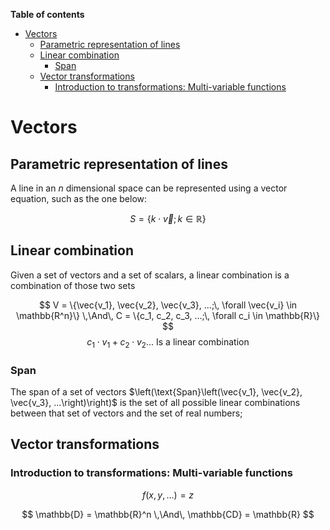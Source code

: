 **Table of contents**

- [Vectors](#vectors)
  - [Parametric representation of lines](#parametric-representation-of-lines)
  - [Linear combination](#linear-combination)
    - [Span](#span)
  - [Vector transformations](#vector-transformations)
    - [Introduction to transformations: Multi-variable functions](#introduction-to-transformations-multi-variable-functions)

# Vectors 

## Parametric representation of lines

A line in an $n$ dimensional space can be represented using a vector equation, such as the one below:

$$
S = \{k \cdot \vec{v};\, k \in \mathbb{R}\}
$$

## Linear combination

Given a set of vectors and a set of scalars, a linear combination is a combination of those two sets

$$
V = \{\vec{v_1}, \vec{v_2}, \vec{v_3}, ...;\, \forall \vec{v_i} \in \mathbb{R^n}\}
\,\And\,
C = \{c_1, c_2, c_3, ...;\, \forall c_i \in \mathbb{R}\}
$$
$$
c_1 \cdot v_1 + c_2 \cdot v_2 ... \text{ Is a linear combination}
$$

### Span

The span of a set of vectors $\left(\text{Span}\left(\vec{v_1}, \vec{v_2}, \vec{v_3}, ...\right)\right)$ is the set of all possible linear combinations between that set of vectors and the set of real numbers;

## Vector transformations

### Introduction to transformations: Multi-variable functions 

$$
f(x, y, ...) = z
$$

$$
\mathbb{D} = \mathbb{R}^n \,\And\, \mathbb{CD} = \mathbb{R}
$$